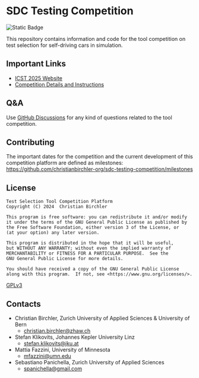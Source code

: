 # SDC Testing Competition
![Static Badge](https://img.shields.io/badge/Python-3.11-blue)

This repository contains information and code for the tool competition on test selection for self-driving cars in simulation.

## Important Links
- [ICST 2025 Website](https://conf.researchr.org/home/icst-2025)
- [Competition Details and Instructions](./COMPETITION.md)

## Q&A
Use [GitHub Discussions](https://github.com/christianbirchler-org/sdc-testing-competition/discussions) for any kind of questions related to the tool competition.


## Contributing
The important dates for the competition and the current development of this competition platform are defined as milestones: https://github.com/christianbirchler-org/sdc-testing-competition/milestones


## License
```{text}
Test Selection Tool Competition Platform
Copyright (C) 2024  Christian Birchler

This program is free software: you can redistribute it and/or modify
it under the terms of the GNU General Public License as published by
the Free Software Foundation, either version 3 of the License, or
(at your option) any later version.

This program is distributed in the hope that it will be useful,
but WITHOUT ANY WARRANTY; without even the implied warranty of
MERCHANTABILITY or FITNESS FOR A PARTICULAR PURPOSE.  See the
GNU General Public License for more details.

You should have received a copy of the GNU General Public License
along with this program.  If not, see <https://www.gnu.org/licenses/>.
```

[GPLv3](LICENSE)

## Contacts
- Christian Birchler, Zurich University of Applied Sciences & University of Bern
  - christian.birchler@zhaw.ch
- Stefan Klikovits, Johannes Kepler University Linz
  - stefan.klikovits@jku.at
- Mattia Fazzini, University of Minnesota
  - mfazzini@umn.edu
- Sebastiano Panichella, Zurich University of Applied Sciences
  - spanichella@gmail.com
